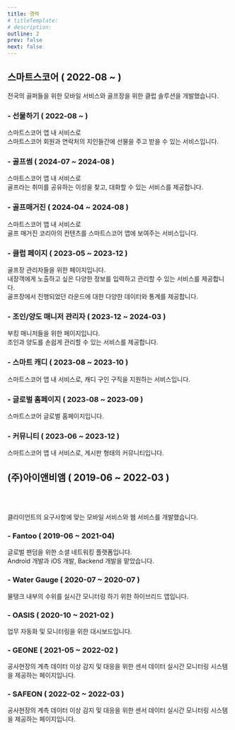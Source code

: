 ```yaml
---
title: 경력
# titleTemplate:
# description:
outline: 2
prev: false
next: false
---
```


## 스마트스코어 <span class="text-sm"> ( 2022-08 ~ ) </span>

<Badge type='tip' text='Vue2'/>
<Badge type='tip' text='Vue3' />
<Badge type='info' text='Vuex' />
<Badge type='info' text='Pinia' />
<Badge type='tip' text='Highcharts' />
<Badge type='tip' text='Sendbird' />
<Badge type='tip' text='Git' />
<Badge type='info' text='GitLab'/>
<Badge type='info' text='Jira' />
<Badge type='info' text='Zeplin' />

전국의 골퍼들을 위한 모바일 서비스와 골프장을 위한 클럽 솔루션을 개발했습니다.

### - 선물하기 <span class="text-sm"> ( 2022-08 ~ ) </span>

<div class="mt-8">
  <Badge type='info' text='Vue2'/>
  <Badge type='info' text='Vuex'/>
</div>

스마트스코어 앱 내 서비스로 <br>
스마트스코어 회원과 연락처의 지인들간에 선물을 주고 받을 수 있는 서비스입니다.

### - 골프썸 <span class="text-sm"> ( 2024-07 ~ 2024-08 ) </span>

<div class="mt-8">
  <Badge type='info' text='Vue2'/>
  <Badge type='info' text='Vuex'/>
  <Badge type='info' text='Sendbird'/>
</div>

스마트스코어 앱 내 서비스로 <br>
골프라는 취미를 공유하는 이성을 찾고, 대화할 수 있는 서비스를 제공합니다.

### - 골프매거진 <span class="text-sm"> ( 2024-04 ~ 2024-08 ) </span>

<div class="mt-8">
  <Badge type='info' text='Vue2'/>
  <Badge type='info' text='Vuex'/>
</div>

스마트스코어 앱 내 서비스로 <br>
골프 매거진 코리아의 컨텐츠를 스마트스코어 앱에 보여주는 서비스입니다.

### - 클럽 페이지 <span class="text-sm"> ( 2023-05 ~ 2023-12 ) </span>

<div class="mt-8">
  <Badge type='info' text='Vue3'/>
  <Badge type='info' text='Pinia'/>
  <Badge type='info' text='Highcharts'/>
</div>

골프장 관리자들을 위한 페이지입니다. <br>
내장객에게 노출하고 싶은 다양한 정보를 입력하고 관리할 수 있는 서비스를 제공합니다. <br>
골프장에서 진행되었던 라운드에 대한 다양한 데이터와 통계를 제공합니다.

### - 조인/양도 매니저 관리자 <span class="text-sm"> ( 2023-12 ~ 2024-03 ) </span>

<div class="mt-8">
  <Badge type='info' text='Vue3'/>
  <Badge type='info' text='Pinia'/>
</div>

부킹 매니저들을 위한 페이지입니다. <br>
조인과 양도를 손쉽게 관리할 수 있는 서비스를 제공합니다.

### - 스마트 캐디 <span class="text-sm"> ( 2023-08 ~ 2023-10 ) </span>

<div class="mt-8">
  <Badge type='info' text='Vue2'/>
  <Badge type='info' text='Vuex'/>
</div>

스마트스코어 앱 내 서비스로, 캐디 구인 구직을 지원하는 서비스입니다.

### - 글로벌 홈페이지 <span class="text-sm"> ( 2023-08 ~ 2023-09 ) </span>

<div class="mt-8">
  <Badge type='info' text='Vue3'/>
  <Badge type='info' text='Pinia'/>
  <Badge type='info' text='i18n'/>
</div>

스마트스코어 글로벌 홈페이지입니다.

### - 커뮤니티 <span class="text-sm"> ( 2023-06 ~ 2023-12 ) </span>

<div class="mt-8">
  <Badge type='info' text='Vue2'/>
  <Badge type='info' text='Vuex'/>
</div>

스마트스코어 앱 내 서비스로, 게시판 형태의 커뮤니티입니다.

## (주)아이앤비앰 <span class="text-sm"> ( 2019-06 ~ 2022-03 ) </span>

<Badge type='tip' text='React' />
<Badge type='info' text='ejs' />
<Badge type='info' text='jquery' /> 
<Badge type='tip' text='amCharts4' /> 
<Badge type='tip' text='ApexCharts' /> 
<Badge type='tip' text='FusionCharts' /> 
<br/>
<Badge type='info' text='Express' />
<Badge type='info' text='mongodb' />
<Badge type='info' text='mqtt' />
<Badge type='info' text='gcp' />
<Badge type='info' text='firebase' />
<Badge type='tip' text='Sendbird' />
<Badge type='tip' text='Git' />
<Badge type='info' text='GitHub' />
<Badge type='info' text='Asana' />
<Badge type='info' text='Zeplin' />
<br/>
<Badge type='tip' text='Swift' />
<Badge type='tip' text='Java (Android)' />

클라이언트의 요구사항에 맞는 모바일 서비스와 웹 서비스를 개발했습니다.

### - Fantoo <span class="text-sm"> ( 2019-06 ~ 2021-04) </span>

<div class="mt-8">
  <Badge type='info' text='Swift' />
  <Badge type='info' text='Java (Android)' />
  <Badge type='info' text='React' />
  <Badge type='info' text='MobX' />
  <Badge type='info' text='Sendbird' />
  <Badge type='info' text='Express' />
  <Badge type='info' text='MongoDB' />
</div>

글로벌 팬덤을 위한 소셜 네트워킹 플랫폼입니다. <br>
Android 개발과 iOS 개발, Backend 개발을 맡았습니다.

### - Water Gauge <span class="text-sm"> ( 2020-07 ~ 2020-07 ) </span>

<div class="mt-8">
  <Badge type='info' text='Swift' />
  <Badge type='info' text='Java (Android)' />
  <Badge type='info' text='React' />
  <Badge type='info' text='Express' />
  <Badge type='info' text='MongoDB' />
  <Badge type='info' text='ApexChart' />
  <Badge type='info' text='FusionChart' />
  <Badge type='info' text='socket.io' />
</div>

물탱크 내부의 수위를 실시간 모니터링 하기 위한 하이브리드 앱입니다.

### - OASIS <span class="text-sm"> ( 2020-10 ~ 2021-02 ) </span>

<div class="mt-8">
  <Badge type='info' text='React' />
  <Badge type='info' text='Context API' />
  <Badge type='info' text='Express' />
  <Badge type='info' text='ApexChart' />
</div>

업무 자동화 및 모니터링을 위한 대시보드입니다.

### - GEONE <span class="text-sm"> ( 2021-05 ~ 2022-02 ) </span>

<div class="mt-8">
  <Badge type='info' text='ejs' />
  <Badge type='info' text='jquery' />
  <Badge type='info' text='Express' />
  <Badge type='info' text='firebase' />
  <Badge type='info' text='amCharts4' />
  <Badge type='info' text='mqtt' />
  <Badge type='info' text='gcp iot core' />
</div>

공사현장의 계측 데이터 이상 감지 및 대응을 위한 센서 데이터 실시간 모니터링 시스템을 제공하는 페이지입니다.

### - SAFEON <span class="text-sm"> ( 2022-02 ~ 2022-03 ) </span>

<div class="mt-8">
  <Badge type='info' text='ejs' />
  <Badge type='info' text='jquery' />
  <Badge type='info' text='firebase' />
  <Badge type='info' text='amCharts4' />
  <Badge type='info' text='mqtt' />
  <Badge type='info' text='kakao map' />
</div>

공사현장의 계측 데이터 이상 감지 및 대응을 위한 센서 데이터 실시간 모니터링 시스템을 제공하는 페이지입니다.

<!--
안드로이드, ios 앱의 채팅 구현 (샌드버드)
웹뷰 구현

각종 대시보드 화면 구현과
대시보드 화면에 필요한 차트 구현 (amcharts4, apex chart, fusion chart)
-->
